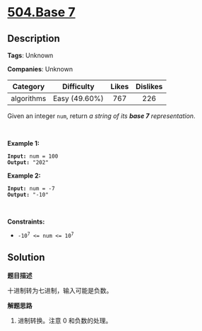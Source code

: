 # [504.Base 7](https://leetcode.com/problems/base-7/description/)

## Description

**Tags**: Unknown

**Companies**: Unknown

| Category | Difficulty | Likes | Dislikes |
| :------: | :--------: | :---: | :------: |
| algorithms | Easy (49.60%) | 767 | 226 |

<p>Given an integer <code>num</code>, return <em>a string of its <strong>base 7</strong> representation</em>.</p>
<p>&nbsp;</p>
<p><strong class="example">Example 1:</strong></p>
<pre><code><strong>Input:</strong> num = 100
<strong>Output:</strong> "202"</code></pre><p><strong class="example">Example 2:</strong></p>
<pre><code><strong>Input:</strong> num = -7
<strong>Output:</strong> "-10"</code></pre>
<p>&nbsp;</p>
<p><strong>Constraints:</strong></p>
<ul>
  <li><code>-10<sup>7</sup> &lt;= num &lt;= 10<sup>7</sup></code></li>
</ul>

## Solution

**题目描述**

十进制转为七进制，输入可能是负数。

**解题思路**

1. 进制转换。注意 0 和负数的处理。

